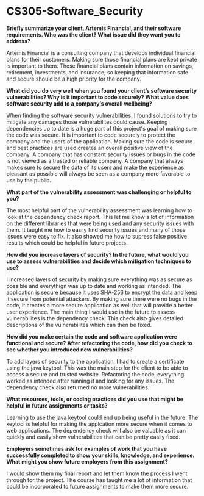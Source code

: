 # CS305-Software_Security
**Briefly summarize your client, Artemis Financial, and their software requirements. Who was the client? What issue did they want you to address?**

Artemis Financial is a consulting company that develops individual financial plans for their customers. Making sure those financial plans are kept private is important to them. These financial plans contain information on savings, retirement, investments, and insurance, so keeping that information safe and secure should be a high priority for the company. 

**What did you do very well when you found your client’s software security vulnerabilities? Why is it important to code securely? What value does software security add to a company’s overall wellbeing?**

When finding the software security vulnerabilities, I found solutions to try to mitigate any damages those vulnerabilites could cause. Keeping dependencies up to date is a huge part of this project's goal of making sure the code was secure. It is important to code securely to protect the company and the users of the application. Making sure the code is secure and best practices are used creates an overall positive view of the company. A company that has constant security issues or bugs in the code is not viewed as a trusted or reliable company. A company that always makes sure to secure the data of its users and make the experience as pleasant as possible will always be seen as a company more favorable to use by the public.

**What part of the vulnerability assessment was challenging or helpful to you?**

The most helpful part of the vulnerability assessment was learning how to look at the dependency check report. This let me know a lot of information on the different libraries that were being used and any security issues with them. It taught me how to easily find security issues and many of those issues were easy to fix. It also showed me how to supress false positive results which could be helpful in future projects.

**How did you increase layers of security? In the future, what would you use to assess vulnerabilities and decide which mitigation techniques to use?**

I increased layers of security by making sure everything was as secure as possible and everythign was up to date and working as intended. The application is secure because it uses SHA-256 to encrypt the data and keep it secure from potential attackers. By making sure there were no bugs in the code, it creates a more secure application as well that will provide a better user experience. The main thing I would use in the future to assess vulnerabilites is the dependency check. This check also gives detailed descriptions of the vulnerabilites which can then be fixed.

**How did you make certain the code and software application were functional and secure? After refactoring the code, how did you check to see whether you introduced new vulnerabilities?**

To add layers of security to the application, I had to create a certificate using the java keytool. This was the main step for the client to be able to access a secure and trusted website. Refactoring the code, everything worked as intended after running it and looking for any issues. The dependency check also returned no more vulnerabilities.

**What resources, tools, or coding practices did you use that might be helpful in future assignments or tasks?**

Learning to use the java keytool could end  up being useful in the future. The keytool is helpful for making the applcation more secure when it comes to web applications. The dependency check will also be valuable as it can quickly and easily show vulnerabilities that can be pretty easily fixed.

**Employers sometimes ask for examples of work that you have successfully completed to show your skills, knowledge, and experience. What might you show future employers from this assignment?**

I would show them my final report and let them know the process I went through for the project. The course has taught me a lot of information that could be incorporated to future assignments to make them more secure.
